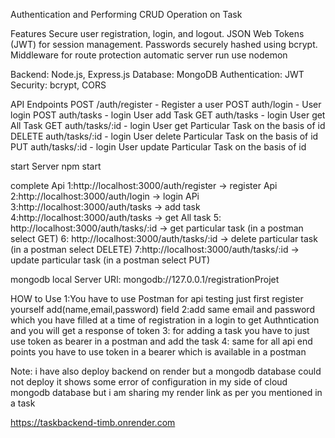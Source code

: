 Authentication and Performing CRUD Operation on Task

Features
Secure user registration, login, and logout.
JSON Web Tokens (JWT) for session management.
Passwords securely hashed using bcrypt.
Middleware for route protection 
automatic server run use nodemon

Backend: Node.js, Express.js
Database: MongoDB
Authentication: JWT
Security: bcrypt, CORS

API Endpoints
POST /auth/register - Register a user
POST auth/login - User login
POST auth/tasks - login User add Task
GET auth/tasks - login User get All Task
GET auth/tasks/:id - login User get Particular Task on the basis of id
DELETE auth/tasks/:id - login User delete Particular Task on the basis of id
PUT auth/tasks/:id - login User update Particular Task on the basis of id

start Server
npm start

complete Api 
1:http://localhost:3000/auth/register -> register Api
2:http://localhost:3000/auth/login -> login APi
3:http://localhost:3000/auth/tasks -> add task
4:http://localhost:3000/auth/tasks -> get All task
5: http://localhost:3000/auth/tasks/:id -> get particular task (in a postman select GET)
6: http://localhost:3000/auth/tasks/:id -> delete particular task (in a postman select DELETE)
7:http://localhost:3000/auth/tasks/:id -> update particular task (in a postman select PUT)

mongodb local Server URl: mongodb://127.0.0.1/registrationProjet

HOW to Use
1:You have to use Postman for api testing just first register yourself add(name,email,password) field 
2:add same email and password which you have filled at a time of registration in a login to get Authntication 
and you will get a response of token 
3: for adding a task you have to just use token as bearer in a postman and add the task
4: same for all api end points you have to use token in a bearer which is available in a postman

Note:
i have also deploy backend on render but a mongodb database could not deploy it shows some error of configuration
in my side of cloud mongodb database but i am sharing my render link as per you mentioned in a task

https://taskbackend-timb.onrender.com
